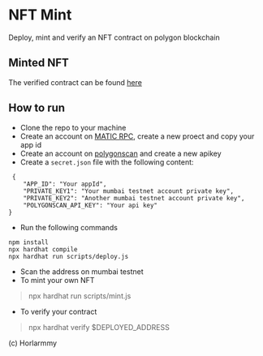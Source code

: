 # NFT Mint

Deploy, mint and verify an NFT contract on polygon blockchain
## Minted NFT

The verified contract can be found [here](https://mumbai.polygonscan.com/address/0x2b7f9f8e33e6c3ad8f4a4941880a768d5c4f2834)

## How to run

- Clone the repo to your machine
- Create an account on [MATIC RPC](https://rpc.maticvigil.com/), create a new proect and copy your app id
- Create an account on [polygonscan](https://polygonscan.com/register) and create a new apikey
- Create a `secret.json` file with the following content:
```
 {
	"APP_ID": "Your appId",
	"PRIVATE_KEY1": "Your mumbai testnet account private key",
	"PRIVATE_KEY2": "Another mumbai testnet account private key",
	"POLYGONSCAN_API_KEY": "Your api key"
}
```


- Run the following commands
```
npm install
npx hardhat compile
npx hardhat run scripts/deploy.js
```

- Scan the address on mumbai testnet
- To mint your own NFT

> npx hardhat run scripts/mint.js

- To verify your contract

> npx hardhat verify $DEPLOYED_ADDRESS

(c) Horlarmmy

